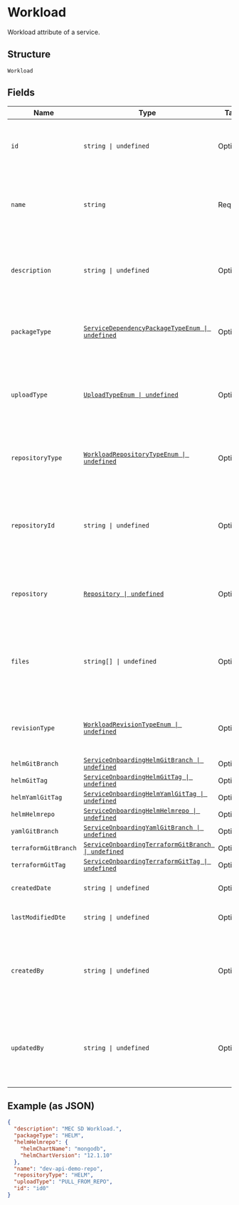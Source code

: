 
# Workload

Workload attribute of a service.

## Structure

`Workload`

## Fields

| Name | Type | Tags | Description |
|  --- | --- | --- | --- |
| `id` | `string \| undefined` | Optional | The auto-generated Id of the workload.<br>**Constraints**: *Maximum Length*: `64`, *Pattern*: `^[a-zA-Z0-9\-_]+$` |
| `name` | `string` | Required | Name of the workload needs to be deployed.<br>**Constraints**: *Maximum Length*: `64`, *Pattern*: `^[a-zA-Z0-9\-_]+$` |
| `description` | `string \| undefined` | Optional | A brief workload description.<br>**Constraints**: *Maximum Length*: `500`, *Pattern*: `^[a-zA-Z0-9?$@#()\[\]'!,+\-=_:.&*%\s]+$` |
| `packageType` | [`ServiceDependencyPackageTypeEnum \| undefined`](../../doc/models/service-dependency-package-type-enum.md) | Optional | Deployment package type.<br>**Constraints**: *Maximum Length*: `100`, *Pattern*: `^[a-zA-Z0-9-_.]+$` |
| `uploadType` | [`UploadTypeEnum \| undefined`](../../doc/models/upload-type-enum.md) | Optional | Allowed values are: GIT files (PULL_FROM_REPO), MANUAL_UPLOAD.<br>**Constraints**: *Maximum Length*: `100`, *Pattern*: `^[a-zA-Z0-9-_.]+$` |
| `repositoryType` | [`WorkloadRepositoryTypeEnum \| undefined`](../../doc/models/workload-repository-type-enum.md) | Optional | Repository types allowed: GIT/HELM.<br>**Constraints**: *Maximum Length*: `100`, *Pattern*: `^[a-zA-Z0-9-_.]+$` |
| `repositoryId` | `string \| undefined` | Optional | In case of 'Pull files from my repository', The user can provide the existing repositoryID.<br>**Constraints**: *Maximum Length*: `64`, *Pattern*: `^[a-zA-Z0-9\-_]+$` |
| `repository` | [`Repository \| undefined`](../../doc/models/repository.md) | Optional | Users can create a repository to maintain service artifacts. Repository would be either a Git or HELM repository. |
| `files` | `string[] \| undefined` | Optional | Files which are being generated.<br>**Constraints**: *Maximum Items*: `10000`, *Maximum Length*: `10000`, *Pattern*: `^[a-zA-Z0-9?$@#()\[\]!,+\-=_:.&*%\s]+$` |
| `revisionType` | [`WorkloadRevisionTypeEnum \| undefined`](../../doc/models/workload-revision-type-enum.md) | Optional | Revision type can be a BRANCH or TAG.<br>**Constraints**: *Maximum Length*: `100`, *Pattern*: `^[a-zA-Z0-9-_.]+$` |
| `helmGitBranch` | [`ServiceOnboardingHelmGitBranch \| undefined`](../../doc/models/service-onboarding-helm-git-branch.md) | Optional | - |
| `helmGitTag` | [`ServiceOnboardingHelmGitTag \| undefined`](../../doc/models/service-onboarding-helm-git-tag.md) | Optional | - |
| `helmYamlGitTag` | [`ServiceOnboardingHelmYamlGitTag \| undefined`](../../doc/models/service-onboarding-helm-yaml-git-tag.md) | Optional | - |
| `helmHelmrepo` | [`ServiceOnboardingHelmHelmrepo \| undefined`](../../doc/models/service-onboarding-helm-helmrepo.md) | Optional | - |
| `yamlGitBranch` | [`ServiceOnboardingYamlGitBranch \| undefined`](../../doc/models/service-onboarding-yaml-git-branch.md) | Optional | - |
| `terraformGitBranch` | [`ServiceOnboardingTerraformGitBranch \| undefined`](../../doc/models/service-onboarding-terraform-git-branch.md) | Optional | - |
| `terraformGitTag` | [`ServiceOnboardingTerraformGitTag \| undefined`](../../doc/models/service-onboarding-terraform-git-tag.md) | Optional | - |
| `createdDate` | `string \| undefined` | Optional | The date on which the workload is created. |
| `lastModifiedDte` | `string \| undefined` | Optional | The date when the created workload was last modified. |
| `createdBy` | `string \| undefined` | Optional | Identity of the user who created the workload.<br>**Constraints**: *Maximum Length*: `500`, *Pattern*: `^[a-zA-Z0-9?$@#()\[\]'!,+\-=_:.&*%\s]+$` |
| `updatedBy` | `string \| undefined` | Optional | Identity of the user who updated the workload.<br>**Constraints**: *Maximum Length*: `500`, *Pattern*: `^[a-zA-Z0-9?$@#()\[\]'!,+\-=_:.&*%\s]+$` |

## Example (as JSON)

```json
{
  "description": "MEC SD Workload.",
  "packageType": "HELM",
  "helmHelmrepo": {
    "helmChartName": "mongodb",
    "helmChartVersion": "12.1.10"
  },
  "name": "dev-api-demo-repo",
  "repositoryType": "HELM",
  "uploadType": "PULL_FROM_REPO",
  "id": "id0"
}
```

